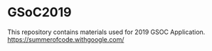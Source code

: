 # GSoC2019
This repository contains materials used for 2019 GSOC Application.
https://summerofcode.withgoogle.com/
